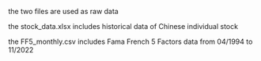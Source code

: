 the two files are used as raw data

the stock_data.xlsx includes historical data of Chinese individual stock

the FF5_monthly.csv includes Fama French 5 Factors data from 04/1994 to 11/2022
